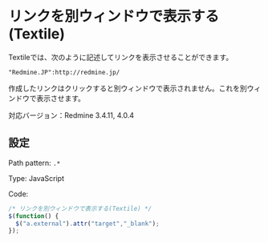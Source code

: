 # リンクを別ウィンドウで表示する(Textile)

Textileでは、次のように記述してリンクを表示させることができます。
~~~
"Redmine.JP":http://redmine.jp/
~~~
作成したリンクはクリックすると別ウィンドウで表示されません。これを別ウィンドウで表示させます。

対応バージョン：Redmine 3.4.11, 4.0.4

## 設定

Path pattern: `.*`

Type: JavaScript

Code:

~~~ javascript
/* リンクを別ウィンドウで表示する(Textile) */
$(function() {
  $("a.external").attr("target","_blank");
});
~~~
